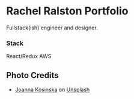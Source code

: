# Rachel Ralston Portfolio

Fullstack(ish) engineer and designer.

### Stack
React/Redux
AWS


## Photo Credits
- [Joanna Kosinska](https://unsplash.com/@joannakosinska) on [Unsplash](https://unsplash.com/photos/1_CMoFsPfso)
